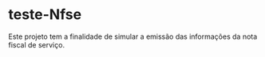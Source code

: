 # teste-Nfse
Este projeto tem a finalidade de simular a emissão das informações da nota fiscal de serviço.
